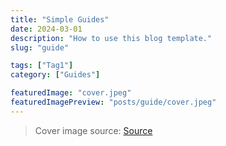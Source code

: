 ```yaml
---
title: "Simple Guides"
date: 2024-03-01
description: "How to use this blog template."
slug: "guide"

tags: ["Tag1"]
category: ["Guides"]

featuredImage: "cover.jpeg"
featuredImagePreview: "posts/guide/cover.jpeg"
---
```


> Cover image source: [Source](https://image.civitai.com/xG1nkqKTMzGDvpLrqFT7WA/208fc754-890d-4adb-9753-2c963332675d/width=2048/01651-1456859105-(colour_1.5),girl,_Blue,yellow,green,cyan,purple,red,pink,_best,8k,UHD,masterpiece,male%20focus,%201boy,gloves,%20ponytail,%20long%20hair,.jpeg)


